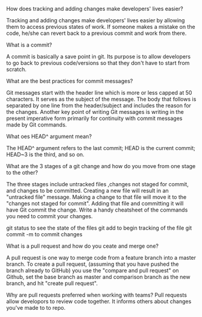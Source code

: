 How does tracking and adding changes make developers' lives easier?

Tracking and adding changes make developers' lives easier by allowing them to access previous states of work. If someone makes a mistake on the code, he/she can revert back to a previous commit and work from there.

What is a commit?

A commit is basically a save point in git. Its purpose is to allow developers to go back to previous code/versions so that they don't have to start from scratch.

What are the best practices for commit messages?

Git messages start with the header line which is more or less capped at 50 characters. It serves as the subject of the message. The body that follows is separated by one line from the header/subject and includes the reason for the changes. Another key point of writing Git messages is writing in the present imperative form primarily for continuity with commit messages made by Git commands.

What oes HEAD^ argument mean?

The HEAD^ argument refers to the last commit; HEAD is the current commit; HEAD~3 is the third, and so on.

What are the 3 stages of a git change and how do you move from one stage to the other?

The three stages include untracked files ,changes not staged for commit, and changes to be committed.
Creating a new file will result in an "untracked file" message. Making a change to that file will move it to the "changes not staged for commit". Adding that file and committing it will have Git commit the change.
Write a handy cheatsheet of the commands you need to commit your changes.

git status to see the state of the files
git add to begin tracking of the file
git commit -m to commit changes


What is a pull request and how do you ceate and merge one?

A pull request is one way to merge code from a feature branch into a master branch. To create a pull request, (assuming that you have pushed the branch already to GitHub) you use the "compare and pull request" on Github, set the base branch as master and comparison branch as the new branch, and hit "create pull request".

Why are pull requests preferred when working with teams?
Pull requests allow developors to review code together. It informs others about changes you've made to to repo.

